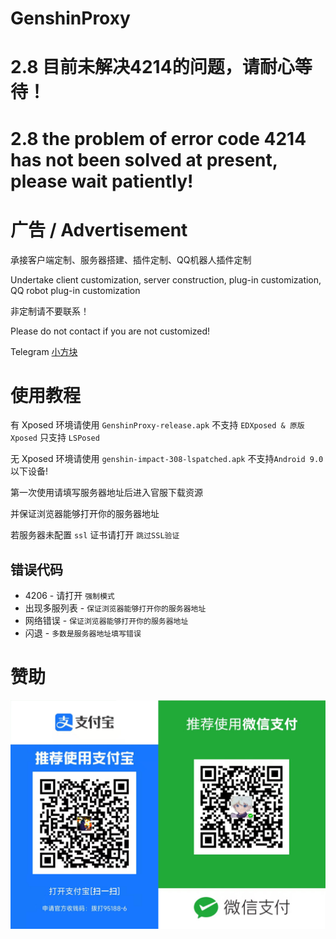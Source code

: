 # GenshinProxy

# 2.8 目前未解决4214的问题，请耐心等待！

# 2.8 the problem of error code 4214 has not been solved at present, please wait patiently!

# 广告 / Advertisement

承接客户端定制、服务器搭建、插件定制、QQ机器人插件定制

Undertake client customization, server construction, plug-in customization, QQ robot plug-in customization

非定制请不要联系！

Please do not contact if you are not customized!

Telegram [小方块](https://t.me/xfk233)

# 使用教程

有 Xposed 环境请使用 `GenshinProxy-release.apk` 不支持 `EDXposed & 原版Xposed` 只支持 `LSPosed`

无 Xposed 环境请使用 `genshin-impact-308-lspatched.apk` 不支持`Android 9.0`以下设备!

第一次使用请填写服务器地址后进入官服下载资源

并保证浏览器能够打开你的服务器地址

若服务器未配置 `ssl` 证书请打开 `跳过SSL验证`

## 错误代码

- 4206 - 请打开 `强制模式`
- 出现多服列表 - `保证浏览器能够打开你的服务器地址`
- 网络错误 - `保证浏览器能够打开你的服务器地址`
- 闪退 - `多数是服务器地址填写错误`

# 赞助

![](image/qrcode.png)
